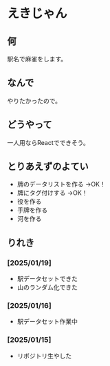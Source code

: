 # えきじゃん

## 何

駅名で麻雀をします。

## なんで

やりたかったので。

## どうやって

一人用ならReactでできそう。

## とりあえずのよてい

- 牌のデータリストを作る →OK！
- 牌にタグ付けする →OK！
- 役を作る
- 手牌を作る
- 河を作る

## りれき

### [2025/01/19]

- 駅データセットできた
- 山のランダム化できた

### [2025/01/16]

- 駅データセット作業中

### [2025/01/15]

- リポジトリ生やした
